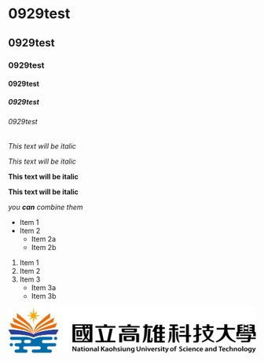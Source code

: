 # 0929test
## 0929test
### 0929test
#### 0929test
##### 0929test
###### 0929test

*This text will be italic*

_This text will be italic_

**This text will be italic**

__This text will be italic__

*you **can** combine them*

* Item 1
* Item 2
  * Item 2a
  * Item 2b
 
1. Item 1
2. Item 2
3. Item 3 
   * Item 3a
   * Item 3b

![高科大](高科大.png)
